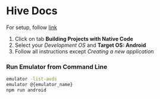 # Hive Docs
For setup, follow [link](https://facebook.github.io/react-native/docs/getting-started)

1. Click on tab **Building Projects with Native Code**
2. Select your *Development OS* and **Target OS: Android**
3. Follow all instructions except *Creating a new application*

### Run Emulator from Command Line

```bash
emulator -list-avds
emulator @{emulator_name}
npm run android
```
